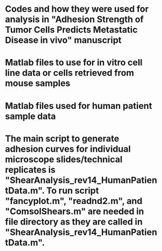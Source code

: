 # Codes and how they were used for analysis in "Adhesion Strength of Tumor Cells Predicts Metastatic Disease in vivo" manuscript

# Matlab files to use for in vitro cell line data or cells retrieved from mouse samples




# Matlab files used for human patient sample data
# The main script to generate adhesion curves for individual microscope slides/technical replicates is "ShearAnalysis_rev14_HumanPatientData.m". To run script "fancyplot.m", "readnd2.m", and "ComsolShears.m" are needed in file directory as they are called in "ShearAnalysis_rev14_HumanPatientData.m".
